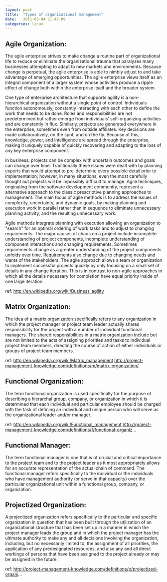 ```yaml
---
layout: post
title:  "Types of organizational management"
date:   2011-03-04 21:47:09                                                                                                                                                                                                                   
categories: linux
---
```


## Agile Organization:

The agile enterprise strives to make change a routine part of organizational life to reduce or eliminate the organizational trauma that paralyzes many businesses attempting to adapt to new markets and environments. Because change is perpetual, the agile enterprise is able to nimbly adjust to and take advantage of emerging opportunities. The agile enterprise views itself as an integral component of a larger system whose activities produce a ripple effect of change both within the enterprise itself and the broader system.

One type of enterprise architecture that supports agility is a non-hierarchical organization without a single point of control. Individuals function autonomously, constantly interacting with each other to define the work that needs to be done. Roles and responsibilities are not predetermined but rather emerge from individuals’ self-organizing activities and are constantly in flux. Similarly, projects are generated everywhere in the enterprise, sometimes even from outside affiliates. Key decisions are made collaboratively, on the spot, and on the fly. Because of this, knowledge, power, and intelligence are spread through the enterprise, making it uniquely capable of quickly recovering and adapting to the loss of any key enterprise component.

In business, projects can be complex with uncertain outcomes and goals can change over time. Traditionally these issues were dealt with by planning experts that would attempt to pre-determine every possible detail prior to implementation; however, in many situations, even the most carefully thought out projects will be impossibly difficult to manage. Agile techniques, originating from the software development community, represent a alternative approach to the classic prescriptive planning approaches to management. The main focus of agile methods is to address the issues of complexity, uncertainty, and dynamic goals, by making planning and execution work in parallel rather than in sequence to eliminate unnecessary planning activity, and the resulting unnecessary work.

Agile methods integrate planning with execution allowing an organization to "search" for an optimal ordering of work tasks and to adjust to changing requirements. The major causes of chaos on a project include incomplete understanding of project components, incomplete understanding of component interactions and changing requirements. Sometimes requirements change as a greater understanding of the project components unfolds over time. Requirements also change due to changing needs and wants of the stakeholders. The agile approach allows a team or organization to implement successful projects quickly by only focusing on a small set of details in any change iteration. This is in contrast to non-agile approaches in which all the details necessary for completion have equal priority inside of one large iteration.

ref: http://en.wikipedia.org/wiki/Business_agility

## Matrix Organization:

The idea of a matrix organization specifically refers to any organization in which the project manager or project team leader actually shares responsibility for the project with a number of individual functional managers. The shared responsibilities in a matrix organization include but are not limited to the acts of assigning priorities and tasks to individual project team members, directing the course of action of either individuals or groups of project team members.

ref: http://en.wikipedia.org/wiki/Matrix_management
http://project-management-knowledge.com/definitions/m/matrix-organization/

## Functional Organization:
The term functional organization is used specifically for the purpose of describing a hierarchal group, company, or organization in which it is determined that each individual and particular employee should be charged with the task of defining an individual and unique person who will serve as the organizational leader and/or manager.

ref: http://en.wikipedia.org/wiki/Functional_management
http://project-management-knowledge.com/definitions/f/functional-organiz...

## Functional Manager:
The term functional manager is one that is of crucial and critical importance to the project team and to the project leader as it most appropriately allows for an accurate representation of the actual chain of command. The functional manager refers specifically to the individual or the individuals who have management authority (or serve in that capacity) over the particular organizational unit within a functional group, company, or organization.

## Projectized Organization:
A projectized organization refers specifically to the particular and specific organization in question that has been built through the utilization of an organizational structure that has been set up in a manner in which the project manager leads the group and in which the project manager has the ultimate authority to make any and all   decisions involving the organization, including, but no necessarily limited to, the assignment of all priorities, the application of any predesignated resources, and also any and all direct workings of persons that have been assigned to the project already or may be assigned in the future.

ref: http://project-management-knowledge.com/definitions/p/projectized-organi...
